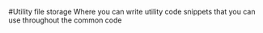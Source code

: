 #Utility file storage
Where you can write utility code snippets that you can use throughout the common code
